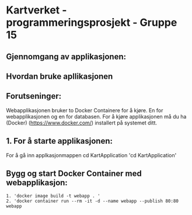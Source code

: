 # Kartverket - programmeringsprosjekt - Gruppe 15

## Gjennomgang av applikasjonen:



## Hvordan bruke apllikasjonen 

## Forutseninger: ##
Webapplikasjonen bruker to Docker Containere for å kjøre.
En for webapplikasjonen og en for databasen. For å kjøre applikasjonen må du ha (Docker) (https://www.docker.com/) installert på systemet ditt. 

## 1. For å starte applikasjonen: ##
For å gå inn applkasjonmappen cd KartApplication 'cd KartApplication'

## Bygg og start Docker Container med webapplikasjon:
   
    1. 'docker image build -t webapp . '
    2. 'docker container run --rm -it -d --name webapp --publish 80:80 webapp
    


